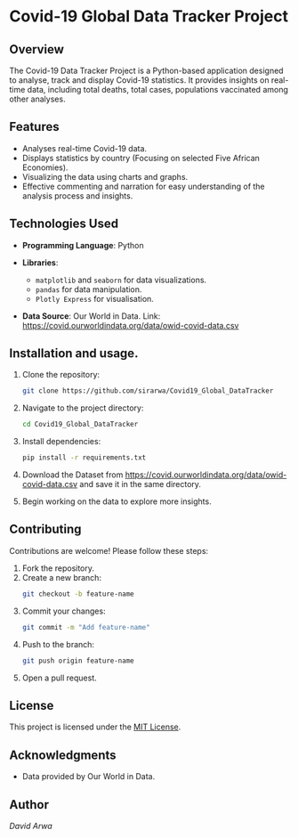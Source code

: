 # Covid-19 Global Data Tracker Project

## Overview
The Covid-19 Data Tracker Project is a Python-based application designed to analyse, track and display Covid-19 statistics. It provides insights on real-time data, including total deaths, total cases, populations vaccinated among other analyses. 

## Features
- Analyses real-time Covid-19 data.
- Displays statistics by country (Focusing on selected Five African Economies). 
- Visualizing the data using charts and graphs.
- Effective commenting and narration for easy understanding of the analysis process and insights. 

## Technologies Used
- **Programming Language**: Python
- **Libraries**: 
    - `matplotlib` and `seaborn` for data visualizations. 
    - `pandas` for data manipulation.
    - `Plotly Express` for visualisation. 

- **Data Source**: Our World in Data. 
Link: https://covid.ourworldindata.org/data/owid-covid-data.csv

## Installation and usage. 
1. Clone the repository:
     ```bash
     git clone https://github.com/sirarwa/Covid19_Global_DataTracker
     ```
2. Navigate to the project directory:
     ```bash
     cd Covid19_Global_DataTracker
     ```
3. Install dependencies:
     ```bash
     pip install -r requirements.txt
     ```
4. Download the Dataset from https://covid.ourworldindata.org/data/owid-covid-data.csv and save it in the same directory. 

5. Begin working on the data to explore more insights. 

## Contributing
Contributions are welcome! Please follow these steps:
1. Fork the repository.
2. Create a new branch:
     ```bash
     git checkout -b feature-name
     ```
3. Commit your changes:
     ```bash
     git commit -m "Add feature-name"
     ```
4. Push to the branch:
     ```bash
     git push origin feature-name
     ```
5. Open a pull request.

## License
This project is licensed under the [MIT License](LICENSE).

## Acknowledgments
- Data provided by Our World in Data.

## Author
*David Arwa*
